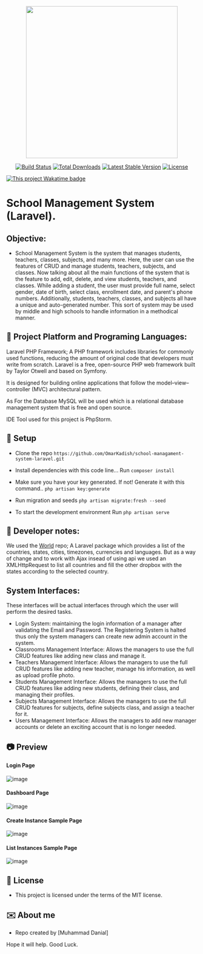 <p align="center"><a href="https://laravel.com" target="_blank"><img src="https://raw.githubusercontent.com/laravel/art/master/logo-lockup/5%20SVG/2%20CMYK/1%20Full%20Color/laravel-logolockup-cmyk-red.svg" width="400"></a></p>

<p align="center">
<a href="https://travis-ci.org/laravel/framework"><img src="https://travis-ci.org/laravel/framework.svg" alt="Build Status"></a>
<a href="https://packagist.org/packages/laravel/framework"><img src="https://img.shields.io/packagist/dt/laravel/framework" alt="Total Downloads"></a>
<a href="https://packagist.org/packages/laravel/framework"><img src="https://img.shields.io/packagist/v/laravel/framework" alt="Latest Stable Version"></a>
<a href="https://packagist.org/packages/laravel/framework"><img src="https://img.shields.io/packagist/l/laravel/framework" alt="License"></a>
</p>


[![This project Wakatime badge](https://wakatime.com/badge/user/7ff17389-c918-439b-9b81-291fae77221d/project/79d37c1a-0e85-4879-8691-2c59abdb6588.svg)](https://wakatime.com/@7ff17389-c918-439b-9b81-291fae77221d)


# School Management System (Laravel).

## Objective:
- School Management System is the system that manages students, teachers, classes, subjects, and many more. Here, the user can use the features of CRUD and manage students, teachers, subjects, and classes. Now talking about all the main functions of the system that is the feature to add, edit, delete, and view students, teachers, and classes. While adding a student, the user must provide full name, select gender, date of birth, select class, enrollment date, and parent's phone numbers. Additionally, students, teachers, classes, and subjects all have a unique and auto-generated number.
      This sort of system may be used by middle and high schools to handle information in a methodical manner.

## :signal_strength: Project Platform and Programing Languages: 
  Laravel PHP Framework; A PHP framework includes libraries for commonly used functions, reducing the amount of original code that developers must write from scratch.
  Laravel is a free, open-source PHP web framework built by Taylor Otwell and based on Symfony. 

  It is designed for building online applications that follow the model–view–controller (MVC) architectural pattern.

  As For the Database MySQL will be used which is a relational database management system that is free and open source.

  IDE Tool used for this project is PhpStorm.

## :floppy_disk: Setup

* Clone the repo `https://github.com/OmarKadish/school-managament-system-laravel.git`

* Install dependencies with this code line...
Run `composer install`

* Make sure you have your key generated. If not! Generate it with this command..
`php artisan key:generate`

* Run migration and seeds
`php artisan migrate:fresh --seed`

* To start the development environment
Run `php artisan serve`

## :notebook: Developer notes:

We used the <a href="https://github.com/nnjeim/world/" target="_blank">World</a> repo; A Laravel package which provides a list of the countries, states, cities, timezones, currencies and languages. But as a way of change and to work with Ajax insead of using api we used an XMLHttpRequest to list all countries and fill the other dropbox with the states according to the selected country. 



## System Interfaces: 
These interfaces will be actual interfaces through which the user will perform the desired tasks.
* Login System: maintaining the login information of a manager after validating the Email and Password. The Registering System is halted thus only the system managers can create new admin account in the system.
* Classrooms Management Interface: Allows the managers to use the full CRUD features like adding new class and manage it.
* Teachers Management Interface: Allows the managers to use the full CRUD features like adding new teacher, manage his information, as well as upload profile photo.
* Students Management Interface: Allows the managers to use the full CRUD features like adding new students, defining their class, and managing their profiles.
* Subjects Management Interface: Allows the managers to use the full CRUD features for subjects, define subjects class, and assign a teacher for it.
* Users Management Interface: Allows the managers to add new manager accounts or delete an exciting account that is no longer needed.

## :camera: Preview
#### Login Page
  ![image](https://user-images.githubusercontent.com/74814002/189502588-aaeba389-c599-449b-b23b-c4cece8d4f21.png)

#### Dashboard Page
  ![image](https://user-images.githubusercontent.com/74814002/189502602-3b497a67-f620-47b8-9e12-e8b26af401db.png)

#### Create Instance Sample Page
![image](https://user-images.githubusercontent.com/74814002/189502625-9532f029-fbd2-42ee-8f07-0083fd9dc31a.png)

#### List Instances Sample Page
![image](https://user-images.githubusercontent.com/74814002/189502787-09a2b41c-4b42-4039-9609-1141913b475b.png)

## :file_folder: License

* This project is licensed under the terms of the MIT license.

## :envelope: About me

* Repo created by [Muhammad Danial]

Hope it will help.
Good Luck.

